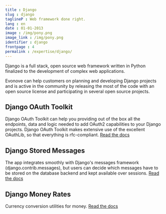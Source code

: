```yaml
---
title : Django
slug : django
taglineP : Web framework done right.
lang : en
date : 01-01-2013
image : /img/pony.png
image_link : /img/pony.png
identifier : django
frontpage : 4
permalink : /expertise/django/
---
```


Django is a full stack, open source web framework written in Python 
finalized to the development of complex web applications.

Evonove can help customers on planning and developing Django projects 
and is active in the community by releasing the most of the code with 
an open source license and participating in several open source projects.

Django OAuth Toolkit
--------------------

Django OAuth Toolkit can help you providing out of the box all the endpoints, 
data and logic needed to add OAuth2 capabilities to your Django projects. 
Django OAuth Toolkit makes extensive use of the excellent OAuthLib, so that 
everything is rfc-compliant.
[Read the docs](https://django-oauth-toolkit.readthedocs.org/)

Django Stored Messages
----------------------

The app integrates smoothly with Django's messages framework (django.contrib.messages), 
but users can decide which messages have to be stored on the database backend and kept 
available over sessions.
[Read the docs](https://django-stored-messages.readthedocs.org/)

Django Money Rates
------------------

Currency conversion utilities for money.
[Read the docs](https://django-money-rates.readthedocs.org/)
